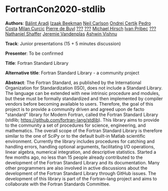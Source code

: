 # FortranCon2020-stdlib

**Authors**:
[Bálint Aradi](https://github.com/aradi)
[Izaak Beekman](https://github.com/zbeekman)
[Neil Carlson](https://github.com/nncarlson)
[Ondrej Certik](https://github.com/certik)
[Pedro Costa](https://github.com/p-costa)
[Milan Curcic](https://github.com/milancuric)
[Pierre de Buyl](https://github.com/pdebuyl)
[???](https://github.com/fiolj)
[???](https://github.com/JHenneberg)
[Michael Hirsch](https://github.com/scivision)
[Ivan Pribec](https://github.com/ivan-pi)
[???](https://github.com/sakamoti)
[Nathaniel Shaffer](https://github.com/nshaffer)
[Jeremie Vandenplas](https://github.com/jvdp1)
[Ashwin Vishnu](https://github.com/ashwinvis)


**Track**: Junior presentations (15 + 5 minutes discussion)

**Presenter**: To be confirmed

**Title**: Fortran Standard Library

**Alternative title**: Fortran Standard Library - a community project

**Abstract**:
The Fortran Standard, as published by the International Organization for Standardization (ISO), does not include a Standard Library.
The language can be extended with new intrinsic procedure and modules, but these must be formally standardized and then implemented by compiler vendors before becoming available to users.
Therefore, the goal of this project is to provide a community driven and agreed upon de facto "standard" library for Modern Fortran, called the Fortran Standard Library (stdlib; https://github.com/fortran-lang/stdlib).
This library aims to provide to the community a set of procedures for science, engineering, and mathematics.
The overall scope of the Fortran Standard Library is therefore similar to the one of SciPy or to the default built-in Matlab scientific environment.
Currently the library includes procedures for catching and handling errors, handling optional arguments, facilitating I/O operations, linear algebra, numerical integration, and descriptive statistics.
Started a few months ago, no less than 15 people already contributed to the development of the Fortran Standard Library and its documentation.
Many other programmers are also involved in active discussions about the development of the Fortran Standard Library through GitHub issues.
The development of this library is part of the Fortran-lang project and aims to collaborate with the Fortran Standards Committee.
